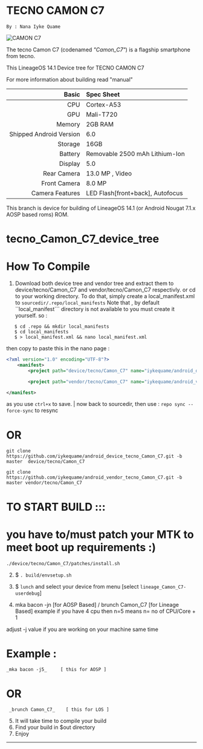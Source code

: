 TECNO CAMON C7
==============
```
By : Nana Iyke Quame
```
![CAMON C7](http://i2.wp.com/mobilityarena.com/wp-content/uploads/2016/07/TECNO-Camon-C7-elegant-blue.jpg?resize=600%2C350)

The tecno Camon C7 (codenamed _"Camon_C7"_) is a flagship smartphone from tecno.

This LineageOS 14.1 Device tree for TECNO CAMON C7

For more information about building read "manual"

Basic        | Spec Sheet
------------:|:------------------------
CPU          | Cortex-A53 | 1.3GHz Quad-Core | MT6735
GPU          | Mali-T720
Memory       | 2GB RAM
Shipped Android Version | 6.0
Storage      | 16GB
Battery      | Removable 2500 mAh Lithium-Ion
Display      | 5.0
Rear Camera | 13.0 MP , Video
Front Camera | 8.0 MP
Camera Features | LED Flash[front+back], Autofocus



This branch is device for building of LineageOS 14.1 (or Android Nougat 7.1.x AOSP based roms) ROM.


# tecno_Camon_C7_device_tree

# How To Compile

1. Download both device tree and vendor tree and extract them to device/tecno/Camon_C7 and vendor/tecno/Camon_C7 respectivly.
  or cd to your working directory. To do that, simply create a local_manifest.xml to ```sourcedir/.repo/local_manifests```
  Note that , by default ``local_manifest``` directory is not available to you must create it yourself.
  so :
  ```
     $ cd .repo && mkdir local_manifests
     $ cd local_manifests
     $ > local_manifest.xml && nano local_manifest.xml
  ```
  then copy to paste this in the nano page :
 ```xml
 <?xml version="1.0" encoding="UTF-8"?>
     <manifest>
         <project path="device/tecno/Camon_C7" name="iykequame/android_device_tecno_Camon_C7" remote="github" revision="master"/>

         <project path="vendor/tecno/Camon_C7" name="iykequame/android_vendor_tecno_Camon_C7" remote="github" revision="master"/>

 </manifest>
  ```
  as you use ```ctrl+x``` to save.
   | now back to sourcedir, then use : ```repo sync --force-sync``` to resync


  # OR


```
git clone https://github.com/iykequame/android_device_tecno_Camon_C7.git -b master  device/tecno/Camon_C7
```
```
git clone https://github.com/iykequame/android_vendor_tecno_Camon_C7.git -b master vendor/tecno/Camon_C7
```

# TO START BUILD :::


# you have to/must patch your MTK to meet boot up requirements :)
```
./device/tecno/Camon_C7/patches/install.sh
```


 2. $ ```. build/envsetup.sh```
 3. $ ```lunch```
  and select your device from menu [select ```lineage_Camon_C7-userdebug```]

 4. mka bacon -jn [for AOSP Based] / brunch Camon_C7 [for Lineage Based]
  example if you have 4 cpu then n=5
  means n= no of CPU/Core + 1

  adjust -j value if you are working on your machine same time
  # Example :
  ```
  _mka bacon -j5_     [ this for AOSP ]
  ```
   # OR

  ```
   _brunch Camon_C7_    [ this for LOS ]
  ```

 5.  It will take time to compile your build
 6. Find your build in $out directory
 7. Enjoy

---------------

